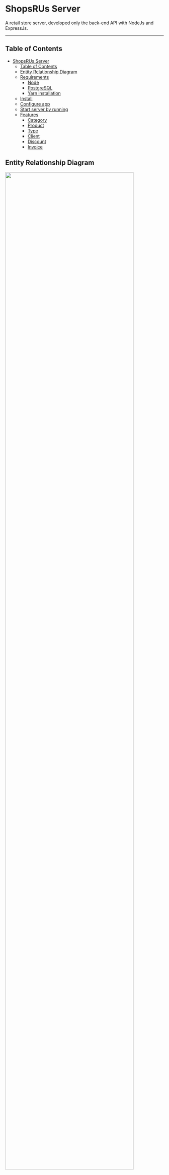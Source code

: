 # ShopsRUs Server

A retail store server, developed only the back-end API with NodeJs and ExpressJs.

---

## Table of Contents

- [ShopsRUs Server](#shopsrus-server)
  - [Table of Contents](#table-of-contents)
  - [Entity Relationship Diagram](#entity-relationship-diagram)
  - [Requirements](#requirements)
    - [Node](#node)
    - [PostgreSQL](#postgresql)
    - [Yarn installation](#yarn-installation)
  - [Install](#install)
  - [Configure app](#configure-app)
  - [Start server by running](#start-server-by-running)
  - [Features](#features)
    - [Category](#category)
    - [Product](#product)
    - [Type](#type)
    - [Client](#client)
    - [Discount](#discount)
    - [Invoice](#invoice)

## Entity Relationship Diagram

<p aling="left">
  <img src="https://i.ibb.co/T1tYXpm/ShopsRU.png" width="90%" />
</p>

## Requirements

For development, you will only need Node.js, PostgreSQL (pgAdmin) and a node global package, Yarn, installed in your environement.

### Node

- #### Node installation on Windows

  Just go on [official Node.js website](https://nodejs.org/) and download the installer.
  Also, be sure to have `git` available in your PATH, `npm` might need it (You can find git [here](https://git-scm.com/)).

- #### Node installation on Ubuntu

  You can install nodejs and npm easily with apt install, just run the following commands.

      $ sudo apt install nodejs
      $ sudo apt install npm

- #### Other Operating Systems
  You can find more information about the installation on the [official Node.js website](https://nodejs.org/) and the [official NPM website](https://npmjs.org/).

If the installation was successful, you should be able to run the following command.

    $ node --version
    v16.13.1

    $ npm --version
    8.1.2

If you need to update `npm`, you can make it using `npm`! Cool right? After running the following command, just open again the command line and be happy.

    $ npm install npm -g

### PostgreSQL

Just go on [official PostgreSQL website](https://www.postgresql.org/download/) and download the installer.
If the installation was successful, you should download [pgAdmin](https://www.postgresql.org/download/) this is the most popular and feature rich Open Source administration and development platform for PostgreSQL.

### Yarn installation

After installing node, this project will need yarn too, so just run the following command.

      $ npm install -g yarn

---

## Install

Clone the repository, open terminal in root and do the following on terminal

    $ git clone https://github.com/GaboMendez/ShopsRUs
    $ cd ShopsRUs
    $ yarn install

## Configure app

If you want set up locally you can follow these steps, you can also use `Thunder Client`(https://www.thunderclient.com/) to test, get the json config in `/app/config/ShopsRU_RestCollection.json` and download it to import the Collection API.

<p aling="left">
  <img src="https://i.ibb.co/wKcCmJL/Rest-Collection.png" width="30%" />
</p>

Create `/.env` file then edit it with your DB settings. This is an example, so use your information from postgreSQL:

<p aling="left">
  <img src="https://i.ibb.co/VTnXPvR/DB-Config.png" width="30%" />
</p>
  
After Setting up the database, create database tables running the DDL Scripts in `/app/config/scripts.ddl.query`, its advisable to run the scripts on active DB connection.

Place seed database, insert data for use-cases by running the DML Scripts in `/app/config/scripts.dml.query`, it's advisable to run the scripts on active DB connection.

## Start server by running

    $ node server.js

If the initialization was successful, you should be able to see the following messages on the console:

    $ Server is running on port 8080.
    $ Successfully connected to the database.

## Features

Add to Base URL `http://localhost:$SERVER_PORT/` (if you use the Collection API this PORT is 8080) above

- Use the following Endpoints

### Category

`POST api/categories` Create a category

`GET api/categories or api/categories/:id` Get all categories or single category

`GET api/categories/?name="verduras"` Filter categories by name

`PUT api/categories/:id` Update a category

`DELETE api/categories or api/categories/:id` Delete all categories or single category

### Product

`POST api/products` Create a product

`GET api/products or api/products/:id` Get all products or single product

`GET api/products/?name="cereal"` Filter products by name

`GET api/products/?categoryId=3` Filter products by categoryId

`GET api/products/?categoryName="comestibles"` Filter products by categoryName

`PUT api/products/:id` Update a product

`DELETE api/products or api/products/:id` Delete all products or single product

### Type

`POST api/types` Create a type

`GET api/types or api/types/:id` Get all types or single type

`GET api/types/?name="afiliado"` Filter types by name

`PUT api/types/:id` Update a type

`DELETE api/types or api/types/:id` Delete all types or single type

### Client

`POST api/clients` Create a client

`GET api/clients or api/clients/:id` Get all clients or single client

`GET api/clients/?name="gabriel"` Filter clients by name

`PUT api/clients/:id` Update a client

`DELETE api/clients or api/clients/:id` Delete all clients or single client

### Discount

`POST api/discounts` Create a discount

`GET api/discounts or api/discounts/:id` Get all discounts or single discount

`GET api/discounts/?typeId=3` Filter discounts by typeId

`GET api/discounts/?typeName="empleado"` Filter discounts by typeName

`PUT api/discounts/:id` Update a discount

`DELETE api/discounts or api/discounts/:id` Delete all discounts or single discount

### Invoice

`POST api/invoices` Create an invoice

`GET api/invoices or api/invoices/:id` Get all invoices or single invoice

`GET api/invoices/details` Get all invoice details

`GET api/invoices/details?clientName="gabriel"` Filter invoice details by clientName

`DELETE api/invoices or api/invoices/:id` Delete all invoices or single invoice
